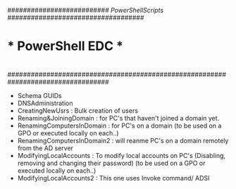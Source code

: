 
#########################*# PowerShellScripts #*##################################
#                                                                                #
#                          * PowerShell EDC *                                    #
#                                                                                #
##################################################################################
 - Schema GUIDs
 - DNSAdministration
 - CreatingNewUsrs : Bulk creation of users
 - Renaming&JoiningDomain : for PC's that haven't joined a domain yet.
 - RenamingComputersInDomain : for PC's on a domain (to be used on a GPO or executed locally on each..)
 - RenamingComputersInDomain2 : will reanme PC's on a domain remotely from the AD server
 - ModifyingLocalAccounts : To modify local accounts on PC's (Disabling, removing and changing their password) (to be used on a GPO or executed locally on each..)
 - ModifyingLocalAccounts2 : This one uses Invoke command/ ADSI
 
